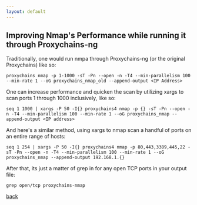 ```yaml
---
layout: default
---
```


## Improving Nmap's Performance while running it through Proxychains-ng

Traditionally, one would run nmpa through Proxychains-ng (or the original Proxychains) like so:

```
proxychains nmap -p 1-1000 -sT -Pn --open -n -T4 --min-parallelism 100 --min-rate 1 --oG proxychains_nmap_old --append-output <IP Address>
```

One can increase performance and quicken the scan by utilizing xargs to scan ports 1 through 1000 inclusively, like so:

```
seq 1 1000 | xargs -P 50 -I{} proxychains4 nmap -p {} -sT -Pn --open -n -T4 --min-parallelism 100 --min-rate 1 --oG proxychains_nmap --append-output <IP address>
```

And here's a similar method, using xargs to nmap scan a handful of ports on an entire range of hosts:

```
seq 1 254 | xargs -P 50 -I{} proxychains4 nmap -p 80,443,3389,445,22 -sT -Pn --open -n -T4 --min-parallelism 100 --min-rate 1 --oG proxychains_nmap --append-output 192.168.1.{}
```

After that, its just a matter of grep in for any open TCP ports in your output file:

```
grep open/tcp proxychains-nmap
```


[back](/)
